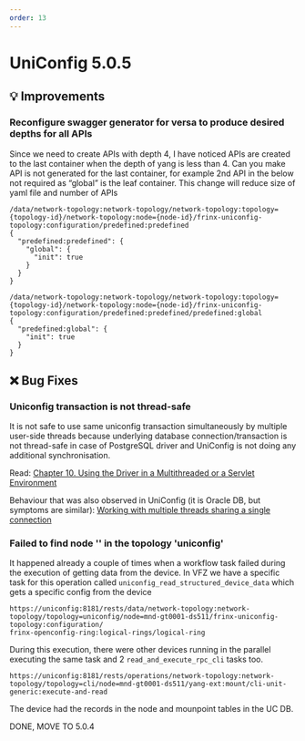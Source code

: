 ```yaml
---
order: 13
---
```


# UniConfig 5.0.5

## :bulb: Improvements

### Reconfigure swagger generator for versa to produce desired depths for all APIs

Since we need to create APIs with depth 4, I have noticed APIs are created to the last container when the depth of yang is less than 4. 
Can you make API is not generated for the last container, for example 2nd API in the below not required as “global” is the leaf container. 
This change will reduce size of yaml file and number of APIs

```
/data/network-topology:network-topology/network-topology:topology={topology-id}/network-topology:node={node-id}/frinx-uniconfig-topology:configuration/predefined:predefined
{
  "predefined:predefined": {
    "global": {
      "init": true
    }
  }
}
```

```
/data/network-topology:network-topology/network-topology:topology={topology-id}/network-topology:node={node-id}/frinx-uniconfig-topology:configuration/predefined:predefined/predefined:global
{ 
  "predefined:global": {
    "init": true
  }
}
```

## :x: Bug Fixes

### Uniconfig transaction is not thread-safe

It is not safe to use same uniconfig transaction simultaneously by multiple user-side threads because underlying database connection/transaction is not thread-safe in case of PostgreSQL driver and UniConfig is not doing any additional synchronisation.

Read: [Chapter 10. Using the Driver in a Multithreaded or a Servlet Environment](https://jdbc.postgresql.org/documentation/head/thread.html)

Behaviour that was also observed in UniConfig (it is Oracle DB, but symptoms are similar): [Working with multiple threads sharing a single connection](https://docs.oracle.com/javadb/10.8.3.0/devguide/cdevconcepts23499.html)

### Failed to find node '<node>' in the topology 'uniconfig'

It happened already a couple of times when a workflow task failed during the execution of getting data from the device. 
In VFZ we have a specific task for this operation called `uniconfig_read_structured_device_data` which gets a specific config from the device

```
https://uniconfig:8181/rests/data/network-topology:network-topology/topology=uniconfig/node=mnd-gt0001-ds511/frinx-uniconfig-topology:configuration/
frinx-openconfig-ring:logical-rings/logical-ring
```

During this execution, there were other devices running in the parallel executing the same task and 2 `read_and_execute_rpc_cli` tasks too.

```
https://uniconfig:8181/rests/operations/network-topology:network-topology/topology=cli/node=mnd-gt0001-ds511/yang-ext:mount/cli-unit-generic:execute-and-read
```

The device had the records in the node and mounpoint tables in the UC DB.


DONE, MOVE TO 5.0.4